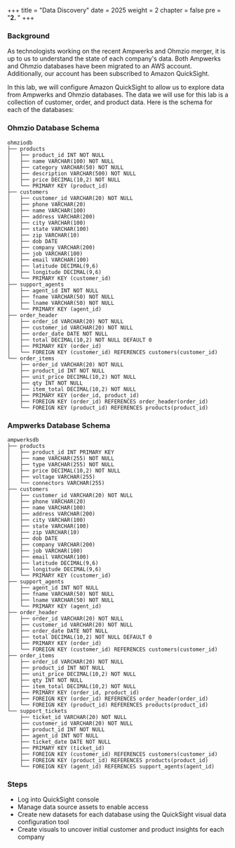 +++
title = "Data Discovery"
date = 2025
weight = 2
chapter = false
pre = "<b>2. </b>"
+++

### Background

As technologists working on the recent Ampwerks and Ohmzio merger, it is up to us to understand the state of each company's data. Both Ampwerks and Ohmzio databases have been migrated to an AWS account. Additionally, our account has been subscribed to Amazon QuickSight.

In this lab, we will configure Amazon QuickSight to allow us to explore data from Ampwerks and Ohmzio databases. The data we will use for this lab is a collection of customer, order, and product data. Here is the schema for each of the databases:

### Ohmzio Database Schema

    ohmziodb
    ├── products
    │   ├── product_id INT NOT NULL
    │   ├── name VARCHAR(100) NOT NULL
    │   ├── category VARCHAR(50) NOT NULL
    │   ├── description VARCHAR(500) NOT NULL
    │   ├── price DECIMAL(10,2) NOT NULL
    │   └── PRIMARY KEY (product_id)
    ├── customers
    │   ├── customer_id VARCHAR(20) NOT NULL
    │   ├── phone VARCHAR(20)
    │   ├── name VARCHAR(100)
    │   ├── address VARCHAR(200)
    │   ├── city VARCHAR(100)
    │   ├── state VARCHAR(100)
    │   ├── zip VARCHAR(10)
    │   ├── dob DATE
    │   ├── company VARCHAR(200)
    │   ├── job VARCHAR(100)
    │   ├── email VARCHAR(100)
    │   ├── latitude DECIMAL(9,6)
    │   ├── longitude DECIMAL(9,6)
    │   └── PRIMARY KEY (customer_id)
    ├── support_agents
    │   ├── agent_id INT NOT NULL
    │   ├── fname VARCHAR(50) NOT NULL
    │   ├── lname VARCHAR(50) NOT NULL
    │   └── PRIMARY KEY (agent_id)
    ├── order_header
    │   ├── order_id VARCHAR(20) NOT NULL
    │   ├── customer_id VARCHAR(20) NOT NULL
    │   ├── order_date DATE NOT NULL
    │   ├── total DECIMAL(10,2) NOT NULL DEFAULT 0
    │   ├── PRIMARY KEY (order_id)
    │   └── FOREIGN KEY (customer_id) REFERENCES customers(customer_id)
    └── order_items
        ├── order_id VARCHAR(20) NOT NULL
        ├── product_id INT NOT NULL
        ├── unit_price DECIMAL(10,2) NOT NULL
        ├── qty INT NOT NULL
        ├── item_total DECIMAL(10,2) NOT NULL
        ├── PRIMARY KEY (order_id, product_id)
        ├── FOREIGN KEY (order_id) REFERENCES order_header(order_id)
        └── FOREIGN KEY (product_id) REFERENCES products(product_id)

### Ampwerks Database Schema

    ampwerksdb
    ├── products
    │   ├── product_id INT PRIMARY KEY
    │   ├── name VARCHAR(255) NOT NULL
    │   ├── type VARCHAR(255) NOT NULL
    │   ├── price DECIMAL(10,2) NOT NULL
    │   ├── voltage VARCHAR(255)
    │   └── connectors VARCHAR(255)
    ├── customers
    │   ├── customer_id VARCHAR(20) NOT NULL
    │   ├── phone VARCHAR(20)
    │   ├── name VARCHAR(100)
    │   ├── address VARCHAR(200)
    │   ├── city VARCHAR(100)
    │   ├── state VARCHAR(100)
    │   ├── zip VARCHAR(10)
    │   ├── dob DATE
    │   ├── company VARCHAR(200)
    │   ├── job VARCHAR(100)
    │   ├── email VARCHAR(100)
    │   ├── latitude DECIMAL(9,6)
    │   ├── longitude DECIMAL(9,6)
    │   └── PRIMARY KEY (customer_id)
    ├── support_agents
    │   ├── agent_id INT NOT NULL
    │   ├── fname VARCHAR(50) NOT NULL
    │   ├── lname VARCHAR(50) NOT NULL
    │   └── PRIMARY KEY (agent_id)
    ├── order_header
    │   ├── order_id VARCHAR(20) NOT NULL
    │   ├── customer_id VARCHAR(20) NOT NULL
    │   ├── order_date DATE NOT NULL
    │   ├── total DECIMAL(10,2) NOT NULL DEFAULT 0
    │   ├── PRIMARY KEY (order_id)
    │   └── FOREIGN KEY (customer_id) REFERENCES customers(customer_id)
    ├── order_items
    │   ├── order_id VARCHAR(20) NOT NULL
    │   ├── product_id INT NOT NULL
    │   ├── unit_price DECIMAL(10,2) NOT NULL
    │   ├── qty INT NOT NULL
    │   ├── item_total DECIMAL(10,2) NOT NULL
    │   ├── PRIMARY KEY (order_id, product_id)
    │   ├── FOREIGN KEY (order_id) REFERENCES order_header(order_id)
    │   └── FOREIGN KEY (product_id) REFERENCES products(product_id)
    └── support_tickets
        ├── ticket_id VARCHAR(20) NOT NULL
        ├── customer_id VARCHAR(20) NOT NULL
        ├── product_id INT NOT NULL
        ├── agent_id INT NOT NULL
        ├── ticket_date DATE NOT NULL
        ├── PRIMARY KEY (ticket_id)
        ├── FOREIGN KEY (customer_id) REFERENCES customers(customer_id)
        ├── FOREIGN KEY (product_id) REFERENCES products(product_id)
        └── FOREIGN KEY (agent_id) REFERENCES support_agents(agent_id)

### Steps
* Log into QuickSight console
* Manage data source assets to enable access
* Create new datasets for each database using the QuickSight visual data configuration tool
* Create visuals to uncover initial customer and product insights for each company
